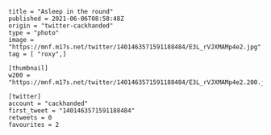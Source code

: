 ```
title = "Asleep in the round"
published = 2021-06-06T08:58:48Z
origin = "twitter-cackhanded"
type = "photo"
image = "https://mnf.m17s.net/twitter/1401463571591188484/E3L_rVJXMAMp4e2.jpg"
tag = [ "roxy",]

[thumbnail]
w200 = "https://mnf.m17s.net/twitter/1401463571591188484/E3L_rVJXMAMp4e2.200.jpg"

[twitter]
account = "cackhanded"
first_tweet = "1401463571591188484"
retweets = 0
favourites = 2
```

<p class='image'><img src='https://mnf.m17s.net/twitter/1401463571591188484/E3L_rVJXMAMp4e2.jpg' alt=''></p>

